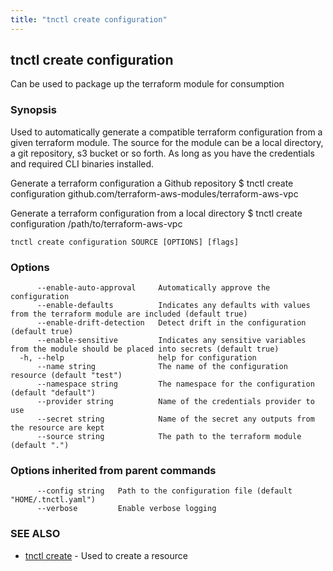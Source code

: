 ```yaml
---
title: "tnctl create configuration"
---
```

## tnctl create configuration

Can be used to package up the terraform module for consumption

### Synopsis


Used to automatically generate a compatible terraform configuration
from a given terraform module. The source for the module can be a
local directory, a git repository, s3 bucket or so forth. As long
as you have the credentials and required CLI binaries installed.

Generate a terraform configuration a Github repository
$ tnctl create configuration github.com/terraform-aws-modules/terraform-aws-vpc

Generate a terraform configuration from a local directory
$ tnctl create configuration /path/to/terraform-aws-vpc

```
tnctl create configuration SOURCE [OPTIONS] [flags]
```

### Options

```
      --enable-auto-approval     Automatically approve the configuration
      --enable-defaults          Indicates any defaults with values from the terraform module are included (default true)
      --enable-drift-detection   Detect drift in the configuration (default true)
      --enable-sensitive         Indicates any sensitive variables from the module should be placed into secrets (default true)
  -h, --help                     help for configuration
      --name string              The name of the configuration resource (default "test")
      --namespace string         The namespace for the configuration (default "default")
      --provider string          Name of the credentials provider to use
      --secret string            Name of the secret any outputs from the resource are kept
      --source string            The path to the terraform module (default ".")
```

### Options inherited from parent commands

```
      --config string   Path to the configuration file (default "HOME/.tnctl.yaml")
      --verbose         Enable verbose logging
```

### SEE ALSO

* [tnctl create](../tnctl_create)	 - Used to create a resource

